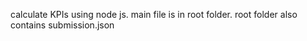 calculate KPIs using node js.
main file is in root folder.
root folder also contains submission.json
